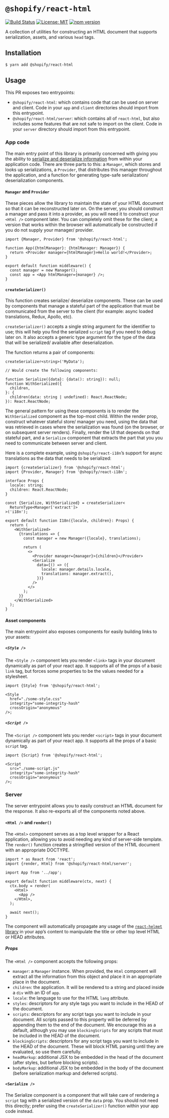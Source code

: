 # `@shopify/react-html`

[![Build Status](https://travis-ci.org/Shopify/quilt.svg?branch=master)](https://travis-ci.org/Shopify/quilt) [![License: MIT](https://img.shields.io/badge/License-MIT-green.svg)](LICENSE.md) [![npm version](https://badge.fury.io/js/%40shopify%2Freact-html.svg)](https://badge.fury.io/js/%40shopify%2Freact-html)

A collection of utilities for constructing an HTML document that supports serialization, assets, and various `head` tags.

## Installation

```bash
$ yarn add @shopify/react-html
```

## Usage

This PR exposes two entrypoints:

- `@shopify/react-html`: which contains code that can be used on server and client. Code in your `app` and `client` directories should import from this entrypoint.
- `@shopify/react-html/server`: which contains all of `react-html`, but also includes some features that are not safe to import on the client. Code in your `server` directory should import from this entrypoint.

### App code

The main entry point of this library is primarily concerned with giving you the ability to [serialize and deserialize information](https://github.com/Shopify/web-foundation/blob/master/Proposals/02%20-%20Serialization%20in%20application%20code.md) from within your application code. There are three parts to this: a `Manager`, which stores and looks up serializations, a `Provider`, that distributes this manager throughout the application, and a function for generating type-safe serialization/ deserialization components.

#### `Manager` and `Provider`

These pieces allow the library to maintain the state of your HTML document so that it can be reconstructed later on. On the server, you should construct a manager and pass it into a provider, as you will need it to construct your `<Html />` component later. You can completely omit these for the client; a version that works within the browser will automatically be constructed if you do not supply your manager/ provider.

```tsx
import {Manager, Provider} from '@shopify/react-html';

function App({htmlManager}: {htmlManager: Manager}) {
  return <Provider manager={htmlManager}>Hello world!</Provider>;
}

export default function middleware() {
  const manager = new Manager();
  const app = <App htmlManager={manager} />;
}
```

#### `createSerializer()`

This function creates serialize/ deserialize components. These can be used by components that manage a stateful part of the application that must be communicated from the server to the client (for example: async loaded translations, Redux, Apollo, etc).

`createSerializer()` accepts a single string argument for the identifier to use; this will help you find the serialized `script` tag if you need to debug later on. It also accepts a generic type argument for the type of the data that will be serialized/ available after deserialization.

The function returns a pair of components:

```tsx
createSerializer<string>('MyData');

// Would create the following components:

function Serialize({data}: {data(): string}): null;
function WithSerialized({
  children,
}: {
  children(data: string | undefined): React.ReactNode;
}): React.ReactNode;
```

The general pattern for using these components is to render the `WithSerialized` component as the top-most child. Within the render prop, construct whatever stateful store/ manager you need, using the data that was retrieved in cases where the serialization was found (on the browser, or on subsequent server renders). Finally, render the UI that depends on that stateful part, and a `Serialize` component that extracts the part that you you need to communicate between server and client.

Here is a complete example, using `@shopify/react-i18n`’s support for async translations as the data that needs to be serialized:

```tsx
import {createSerializer} from '@shopify/react-html';
import {Provider, Manager} from '@shopify/react-i18n';

interface Props {
  locale: string;
  children: React.ReactNode;
}

const {Serialize, WithSerialized} = createSerializer<
  ReturnType<Manager['extract']>
>('i18n');

export default function I18n({locale, children}: Props) {
  return (
    <WithSerialized>
      {translations => {
        const manager = new Manager({locale}, translations);

        return (
          <>
            <Provider manager={manager}>{children}</Provider>
            <Serialize
              data={() => ({
                locale: manager.details.locale,
                translations: manager.extract(),
              })}
            />
          </>
        );
      }}
    </WithSerialized>
  );
}
```

#### Asset components

The main entrypoint also exposes components for easily building links to your assets:

##### `<Style />`

The `<Style />` component lets you render `<link>` tags in your document dynamically as part of your react app. It supports all of the props of a basic `link` tag, but forces some properties to be the values needed for a stylesheet.

```tsx
import {Style} from '@shopify/react-html';

<Style
  href="./some-style.css"
  integrity="some-integrity-hash"
  crossOrigin="anonymous"
/>;
```

##### `<Script />`

The `<Script />` component lets you render `<script>` tags in your document dynamically as part of your react app. It supports all the props of a basic `script` tag.

```tsx
import {Script} from '@shopify/react-html';

<Script
  src="./some-script.js"
  integrity="some-integrity-hash"
  crossOrigin="anonymous"
/>;
```

### Server

The server entrypoint allows you to easily construct an HTML document for the response. It also re-exports all of the components noted above.

#### `<Html />` and `render()`

The `<Html>` component serves as a top level wrapper for a React application, allowing you to avoid needing any kind of server-side template. The `render()` function creates a stringified version of the HTML document with an appropriate DOCTYPE.

```tsx
import * as React from 'react';
import {render, Html} from '@shopify/react-html/server';

import App from '../app';

export default function middleware(ctx, next) {
  ctx.body = render(
    <Html>
      <App />
    </Html>,
  );

  await next();
}
```

The component will automatically propagate any usage of the [`react-helmet` library](https://github.com/nfl/react-helmet) in your app’s content to manipulate the title or other top level HTML or HEAD attributes.

##### Props

The `<Html />` component accepts the following props:

- `manager`: a `Manager` instance. When provided, the `Html` component will extract all the information from this object and place it in an appropriate place in the document.
- `children`: the application. It will be rendered to a string and placed inside a `div` with an ID of `app`.
- `locale`: the language to use for the HTML `lang` attribute.
- `styles`: descriptors for any style tags you want to include in the HEAD of the document.
- `scripts`: descriptors for any script tags you want to include in your document. All scripts passed to this property will be deferred by appending them to the end of the document. We encourage this as a default, although you may use `blockingScripts` for any scripts that must be included in the HEAD of the document.
- `blockingScripts`: descriptors for any script tags you want to include in the HEAD of the document. These will block HTML parsing until they are evaluated, so use them carefully.
- `headMarkup`: additional JSX to be embedded in the head of the document (after styles, but before blocking scripts).
- `bodyMarkup`: additional JSX to be embedded in the body of the document (before serialization markup and deferred scripts).

#### `<Serialize />`

The Serialize component is a component that will take care of rendering a `script` tag with a serialized version of the `data` prop. You should not need this directly; prefer using the `createSerializer()` function within your app code instead.
